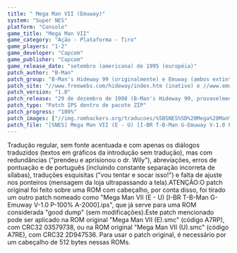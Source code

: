 ```yaml
---
title: " Mega Man VII (Emuway)"
system: "Super NES"
platform: "Console"
game_title: "Mega Man VII"
game_category: "Ação - Plataforma - Tiro"
game_players: "1-2"
game_developer: "Capcom"
game_publisher: "Capcom"
game_release_date: "setembro (americana) de 1995 (européia)"
patch_author: "B-Man"
patch_group: "B-Man's Hideway 99 (originalmente) e Emuway (ambos extintos)"
patch_site: "//www.freewebs.com/hideway/index.htm (inativo) e //www.emuway.f2s.com/ (fora do ar)"
patch_version: "1.0"
patch_release: "29 de dezembro de 1998 (B-Man's Hideway 99, provavelmente) e 3 de agosto de 2000 (Emuway, provavelmente)"
patch_type: "Patch IPS dentro de pacote ZIP"
patch_progress: "100%"
patch_images: ["//img.romhackers.org/traducoes/%5BSNES%5D%20Mega%20Man%20VII%20-%201.png","//img.romhackers.org/traducoes/%5BSNES%5D%20Mega%20Man%20VII%20-%20Emuway%20-%202.png","//img.romhackers.org/traducoes/%5BSNES%5D%20Mega%20Man%20VII%20-%20Emuway%20-%203.png"]
patch_file: "[SNES] Mega Man VII (E - U) [I-BR T-B-Man G-Emuway V-1.0 P-100% A-2000].zip"
---
```

Tradução regular, sem fonte acentuada e com apenas os diálogos traduzidos (textos em gráficos da introdução sem tradução), mas com redundâncias ("prendeu e aprisionou o dr. Wily"), abreviações, erros de pontuação e de português (incluindo constante separação incorreta de sílabas), traduções esquisitas ("vou tentar e socar isso!") e falta de ajuste nos ponteiros (mensagem da loja ultrapassando a tela).ATENÇÃO:O patch original foi feito sobre uma ROM com cabeçalho, por conta disso, foi tirado um outro patch nomeado como "Mega Man VII (E - U) [I-BR T-B-Man G-Emuway V-1.0 P-100% A-2000].ips", que já serve para uma ROM considerada "good dump" (sem modificações).Este patch mencionado pode ser aplicado na ROM original "Mega Man VII (E).smc" (código A7RP), com CRC32 03579738, ou na ROM original "Mega Man VII (U).smc" (código A7RE), com CRC32 2D947536. Para usar o patch original, é necessário por um cabeçalho de 512 bytes nessas ROMs.